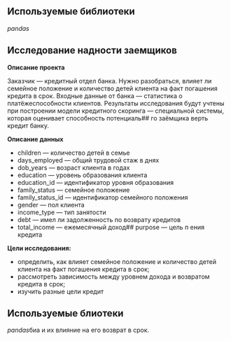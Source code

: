 ## Используемые библиотеки
*pandas*
## Исследование надности заемщиков

**Описание проекта**

Заказчик — кредитный отдел банка. Нужно разобраться, влияет ли семейное положение и количество детей клиента на факт погашения кредита в срок. Входные данные от банка — статистика о платёжеспособности клиентов.
Результаты исследования будут учтены при построении модели кредитного скоринга — специальной системы, которая оценивает способность потенциаль## го заёмщика верть кредит банку.

**Описание данных**

- children — количество детей в семье
- days_employed — общий трудовой стаж в днях
- dob_years — возраст клиента в годах
- education — уровень образования клиента
- education_id — идентификатор уровня образования
- family_status — семейное положение
- family_status_id — идентификатор семейного положения
- gender — пол клиента
- income_type — тип занятости
- debt — имел ли задолженность по возврату кредитов
- total_income — ежемесячный доход##  purpose — цель п
ения кредита

**Цели исследования:** 
- определить, как влияет семейное положение и количество детей клиента на факт погашения кредита в срок;
- рассмотреть зависимость между уровнем дохода и возвратом кредита в срок;
- изучить разные цели кредит 

## Используемые блиотеки
*pandas*биа и их влияние на его возврат в срок.